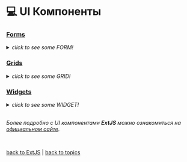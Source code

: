 # 💻 UI Компоненты

### [Forms](https://github.com/CrappyCodeMaker/ECCENTEX-KNOWLEGE/blob/main/Content/1%20Start%20work/1.1%20ExtJS/1.1.2%20UI%20Components/Forms/Forms.md#forms)

<details>
  <summary><i><h7>click to see some FORM!</h7></i></summary>

![img1](https://github.com/CrappyCodeMaker/ECCENTEX-KNOWLEGE/blob/main/Content/1%20Start%20work/1.1%20ExtJS/1.1.2%20UI%20Components/Forms/IMG/1.png?raw=true)

</details>

### [Grids](https://github.com/CrappyCodeMaker/ECCENTEX-KNOWLEGE/blob/main/Content/1%20Start%20work/1.1%20ExtJS/1.1.2%20UI%20Components/Grids/Grids.md#grids)

<details>
  <summary><i><h7>click to see some GRID!</h7></i></summary>

![img2](https://github.com/CrappyCodeMaker/ECCENTEX-KNOWLEGE/blob/main/Content/1%20Start%20work/1.1%20ExtJS/1.1.2%20UI%20Components/Grids/IMG/1.png?raw=true)

</details>

### [Widgets](https://github.com/CrappyCodeMaker/ECCENTEX-KNOWLEGE/blob/main/Content/1%20Start%20work/1.1%20ExtJS/1.1.2%20UI%20Components/Widgets/Widgets.md#widgets)

<details>
  <summary><i><h7>click to see some WIDGET!</h7></i></summary>

![img3](https://github.com/CrappyCodeMaker/ECCENTEX-KNOWLEGE/blob/main/Content/1%20Start%20work/1.1%20ExtJS/1.1.2%20UI%20Components/Widgets/IMG/2.png?raw=true)

</details>

<br/>

_Более подробно с UI компонентами **ExtJS** можно ознакомиться на [официальном сайте](https://docs.sencha.com/extjs/5.1.1/guides/components/forms.html)._


<br/>

[back to ExtJS](https://github.com/CrappyCodeMaker/ECCENTEX-KNOWLEGE/blob/main/Content/1%20Start%20work/1.1%20ExtJS/ExtJS.md#%EF%B8%8F-extjs-511) | [back to topics](https://github.com/CrappyCodeMaker/ECCENTEX-KNOWLEGE/blob/main/Content/0%20Topics/Topics.md#-topics)